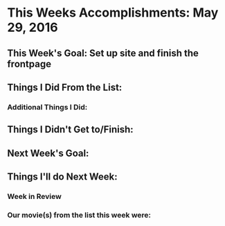 # This Weeks Accomplishments: May 29, 2016

## This Week's Goal: Set up site and finish the frontpage

## Things I Did From the List:

### Additional Things I Did:

## Things I Didn't Get to/Finish:

## Next Week's Goal:

## Things I'll do Next Week:

### Week in Review

### Our movie(s) from the list this week were:
